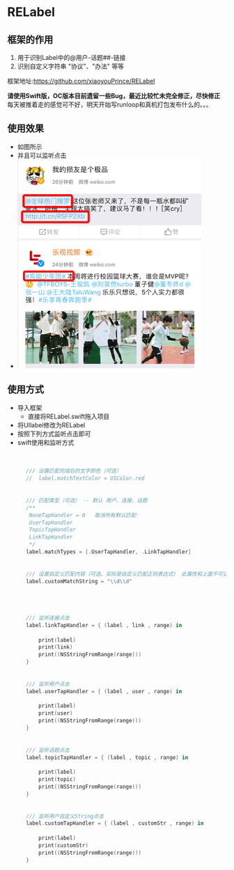 # RELabel

## 框架的作用

1. 用于识别Label中的@用户-话题##-链接
2. 识别自定义字符串 "协议"、"办法" 等等

框架地址:https://github.com/xiaoyouPrince/RELabel

**请使用Swift版，OC版本目前遗留一些Bug，最近比较忙未完全修正，尽快修正**
每天被推着走的感觉可不好，明天开始写runloop和真机打包发布什么的。。。

## 使用效果

* 如图所示
* 并且可以监听点击
* ![RELabel-w140](Image/RELabel.png)

## 使用方式

- 导入框架
  - 直接将RELabel.swift拖入项目
- 将UIlabel修改为RELabel
- 按照下列方式监听点击即可
- swift使用和监听方式

```swift


      /// 设置匹配完成后的文字颜色（可选）
      //  label.matchTextColor = UIColor.red


      /// 匹配类型（可选） -- 默认 用户、连接、话题
      /**
       NoneTapHandler = 0   取消所有默认匹配
       UserTapHandler
       TopicTapHandler
       LinkTapHandler
       */
      label.matchTypes = [.UserTapHandler, .LinkTapHandler]


      /// 设置自定义匹配内容（可选。实际是自定义匹配正则表达式） 此属性和上面不可公用！
      label.customMatchString = "\\d\\d"




      /// 监听连接点击
      label.linkTapHandler = { (label , link , range) in

          print(label)
          print(link)
          print((NSStringFromRange(range)))
      }


      /// 监听用户点击
      label.userTapHandler = { (label , user , range) in

          print(label)
          print(user)
          print((NSStringFromRange(range)))
      }


      /// 监听话题点击
      label.topicTapHandler = { (label , topic , range) in

          print(label)
          print(topic)
          print((NSStringFromRange(range)))
      }


      /// 监听用户自定义String点击
      label.customTapHandler = { (label , customStr , range) in

          print(label)
          print(customStr)
          print((NSStringFromRange(range)))
      }
``` 
